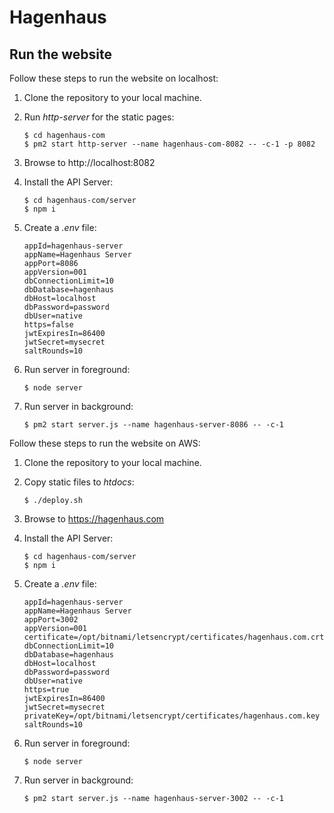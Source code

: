 # Hagenhaus

## Run the website

Follow these steps to run the website on localhost:

1. Clone the repository to your local machine.

1. Run *http-server* for the static pages:

    ```
    $ cd hagenhaus-com
    $ pm2 start http-server --name hagenhaus-com-8082 -- -c-1 -p 8082
    ```

1. Browse to http://localhost:8082

1. Install the API Server:

    ```
    $ cd hagenhaus-com/server
    $ npm i
    ```

1. Create a *.env* file:

    ```
    appId=hagenhaus-server
    appName=Hagenhaus Server
    appPort=8086
    appVersion=001
    dbConnectionLimit=10
    dbDatabase=hagenhaus
    dbHost=localhost
    dbPassword=password
    dbUser=native
    https=false
    jwtExpiresIn=86400
    jwtSecret=mysecret
    saltRounds=10
    ```

1. Run server in foreground:

    ``` 
    $ node server 
    ```

1. Run server in background:

    ```
    $ pm2 start server.js --name hagenhaus-server-8086 -- -c-1
    ```

Follow these steps to run the website on AWS:

1. Clone the repository to your local machine.

1. Copy static files to *htdocs*:

    ```
    $ ./deploy.sh
    ```

1. Browse to https://hagenhaus.com

1. Install the API Server:

    ```
    $ cd hagenhaus-com/server
    $ npm i
    ```

1. Create a *.env* file:

    ```
    appId=hagenhaus-server
    appName=Hagenhaus Server
    appPort=3002
    appVersion=001
    certificate=/opt/bitnami/letsencrypt/certificates/hagenhaus.com.crt
    dbConnectionLimit=10
    dbDatabase=hagenhaus
    dbHost=localhost
    dbPassword=password
    dbUser=native
    https=true
    jwtExpiresIn=86400
    jwtSecret=mysecret
    privateKey=/opt/bitnami/letsencrypt/certificates/hagenhaus.com.key
    saltRounds=10
    ```

1. Run server in foreground:

    ``` 
    $ node server 
    ```

1. Run server in background:

    ```
    $ pm2 start server.js --name hagenhaus-server-3002 -- -c-1
    ```
